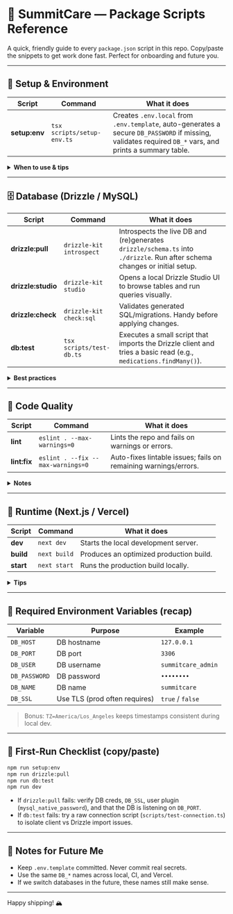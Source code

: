 # 📘 SummitCare — Package Scripts Reference

A quick, friendly guide to every `package.json` script in this repo. Copy/paste the snippets to get work done fast. Perfect for onboarding and future you.

---

## 🧰 Setup & Environment

| Script        | Command                    | What it does                                                                                                                                             |
| ------------- | -------------------------- | -------------------------------------------------------------------------------------------------------------------------------------------------------- |
| **setup:env** | `tsx scripts/setup-env.ts` | Creates `.env.local` from `.env.template`, auto-generates a secure `DB_PASSWORD` if missing, validates required `DB_*` vars, and prints a summary table. |

<details>
<summary><strong>When to use & tips</strong></summary>

- Run on a fresh clone or new laptop.
- Safe to run anytime; it won’t overwrite an existing `.env.local`.
- If variables are missing, it tells you exactly which ones.
</details>

---

## 🗄️ Database (Drizzle / MySQL)

| Script             | Command                  | What it does                                                                                                               |
| ------------------ | ------------------------ | -------------------------------------------------------------------------------------------------------------------------- |
| **drizzle:pull**   | `drizzle-kit introspect` | Introspects the live DB and (re)generates `drizzle/schema.ts` into `./drizzle`. Run after schema changes or initial setup. |
| **drizzle:studio** | `drizzle-kit studio`     | Opens a local Drizzle Studio UI to browse tables and run queries visually.                                                 |
| **drizzle:check**  | `drizzle-kit check:sql`  | Validates generated SQL/migrations. Handy before applying changes.                                                         |
| **db:test**        | `tsx scripts/test-db.ts` | Executes a small script that imports the Drizzle client and tries a basic read (e.g., `medications.findMany()`).           |

<details>
<summary><strong>Best practices</strong></summary>

- Ensure `.env.local` has `DB_*` values filled correctly before running these.
- For Hostinger or other managed DBs, set `DB_SSL=true` and (if needed) use `rejectUnauthorized:false` in the client.
- If introspection fails, verify the DB user/plugin and that the DB is listening on `DB_PORT`.
</details>

---

## 🧹 Code Quality

| Script       | Command                           | What it does                                                    |
| ------------ | --------------------------------- | --------------------------------------------------------------- |
| **lint**     | `eslint . --max-warnings=0`       | Lints the repo and fails on warnings or errors.                 |
| **lint:fix** | `eslint . --fix --max-warnings=0` | Auto-fixes lintable issues; fails on remaining warnings/errors. |

<details>
<summary><strong>Notes</strong></summary>

- Keep the codebase clean for stable CI/CD.
- Use `lint:fix` before committing to reduce noise in PRs.
</details>

---

## 🚀 Runtime (Next.js / Vercel)

| Script    | Command      | What it does                            |
| --------- | ------------ | --------------------------------------- |
| **dev**   | `next dev`   | Starts the local development server.    |
| **build** | `next build` | Produces an optimized production build. |
| **start** | `next start` | Runs the production build locally.      |

<details>
<summary><strong>Tips</strong></summary>

- If the app needs DB access in dev, confirm `db:test` works first.
- In prod (Vercel), set all `DB_*` variables in Project → Settings → Environment Variables.
</details>

---

## 🔐 Required Environment Variables (recap)

| Variable      | Purpose                       | Example            |
| ------------- | ----------------------------- | ------------------ |
| `DB_HOST`     | DB hostname                   | `127.0.0.1`        |
| `DB_PORT`     | DB port                       | `3306`             |
| `DB_USER`     | DB username                   | `summitcare_admin` |
| `DB_PASSWORD` | DB password                   | `••••••••`         |
| `DB_NAME`     | DB name                       | `summitcare`       |
| `DB_SSL`      | Use TLS (prod often requires) | `true` / `false`   |

> Bonus: `TZ=America/Los_Angeles` keeps timestamps consistent during local dev.

---

## 🧪 First-Run Checklist (copy/paste)

```bash
npm run setup:env
npm run drizzle:pull
npm run db:test
npm run dev
```

- If `drizzle:pull` fails: verify DB creds, `DB_SSL`, user plugin (`mysql_native_password`), and that the DB is listening on `DB_PORT`.
- If `db:test` fails: try a raw connection script (`scripts/test-connection.ts`) to isolate client vs Drizzle import issues.

---

## 📝 Notes for Future Me

- Keep `.env.template` committed. Never commit real secrets.
- Use the same `DB_*` names across local, CI, and Vercel.
- If we switch databases in the future, these names still make sense.

---

Happy shipping! 🏔️
